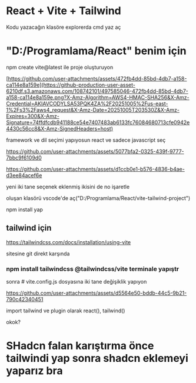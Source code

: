 # React + Vite + Tailwind

Kodu yazacağın klasöre explorerda cmd yaz aç

# "D:/Programlama/React" benim için

npm create vite@latest ile proje oluşturuyon 

[https://github.com/user-attachments/assets/472fb4dd-85bd-4db7-a158-ca114e8a159e](https://github-production-user-asset-6210df.s3.amazonaws.com/108742101/497585046-472fb4dd-85bd-4db7-a158-ca114e8a159e.png?X-Amz-Algorithm=AWS4-HMAC-SHA256&X-Amz-Credential=AKIAVCODYLSA53PQK4ZA%2F20251005%2Fus-east-1%2Fs3%2Faws4_request&X-Amz-Date=20251005T203530Z&X-Amz-Expires=300&X-Amz-Signature=74ffdfcdb941188ce54e7407483ab6133fc76084680713cfe0942e4430c56cc8&X-Amz-SignedHeaders=host)

framework ve dil seçimi yapıyosun react ve sadece javascript seç

https://github.com/user-attachments/assets/5077bfa2-0325-439f-9777-7bbc9f6109d0

https://github.com/user-attachments/assets/d1ccb0e1-b576-4836-b4ae-d3ee84acef6e

yeni iki tane seçenek eklenmiş ikisini de no işaretle

oluşan klasörü vscode'de aç("D:/Programlama/React/vite-tailwind-project")

npm install yap

## tailwind için
https://tailwindcss.com/docs/installation/using-vite

sitesine git direkt karşında 

### npm install tailwindcss @tailwindcss/vite terminale yapıştr

sonra # vite.config.js dosyasına iki tane değişiklik yapıyon 

https://github.com/user-attachments/assets/d5564e50-bddb-44c5-9b21-790c42340451

import tailwind ve plugin olarak react(), tailwind()


okok?




# SHadcn falan karıştırma önce tailwindi yap sonra shadcn eklemeyi yaparız bra


